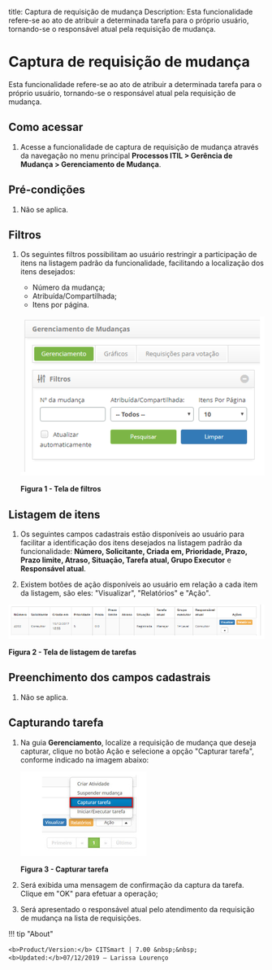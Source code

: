 title: Captura de requisição de mudança
Description: Esta funcionalidade refere-se ao ato de atribuir a determinada tarefa para o próprio usuário, tornando-se o 
responsável atual pela requisição de mudança.
# Captura de requisição de mudança

Esta funcionalidade refere-se ao ato de atribuir a determinada tarefa para o próprio usuário, tornando-se o responsável 
atual pela requisição de mudança.

Como acessar
-------------

1. Acesse a funcionalidade de captura de requisição de mudança através da navegação no menu principal
**Processos ITIL > Gerência de Mudança > Gerenciamento de Mudança**.

Pré-condições
----------------

1. Não se aplica.

Filtros
----------

1. Os seguintes filtros possibilitam ao usuário restringir a participação de itens na listagem padrão da funcionalidade, 
facilitando a localização dos itens desejados:

    - Número da mudança;
    - Atribuída/Compartilhada;
    - Itens por página.
    
    ![Filtros](images/cap-mud.img1.png)
    
    **Figura 1 - Tela de filtros**
    
Listagem de itens
------------------

1. Os seguintes campos cadastrais estão disponíveis ao usuário para facilitar a identificação dos itens desejados na 
listagem padrão da funcionalidade: **Número, Solicitante, Criada em, Prioridade, Prazo, Prazo limite, Atraso, Situação, 
Tarefa atual, Grupo Executor** e **Responsável atual**.

2. Existem botões de ação disponíveis ao usuário em relação a cada item da listagem, são eles: "Visualizar", "Relatórios"
e "Ação".

![Listagem](images/cap-mud.img2.png)

**Figura 2 - Tela de listagem de tarefas**

Preenchimento dos campos cadastrais
-------------------------------------

1. Não se aplica.

Capturando tarefa
------------------

1. Na guia **Gerenciamento**, localize a requisição de mudança que deseja capturar, clique no botão Ação e selecione a opção 
"Capturar tarefa", conforme indicado na imagem abaixo:

    ![Capturar](images/cap-mud.img3.png)
    
    **Figura 3 - Capturar tarefa**
    
2. Será exibida uma mensagem de confirmação da captura da tarefa. Clique em "OK" para efetuar a operação;

3. Será apresentado o responsável atual pelo atendimento da requisição de mudança na lista de requisições.

!!! tip "About"

    <b>Product/Version:</b> CITSmart | 7.00 &nbsp;&nbsp;
    <b>Updated:</b>07/12/2019 – Larissa Lourenço
